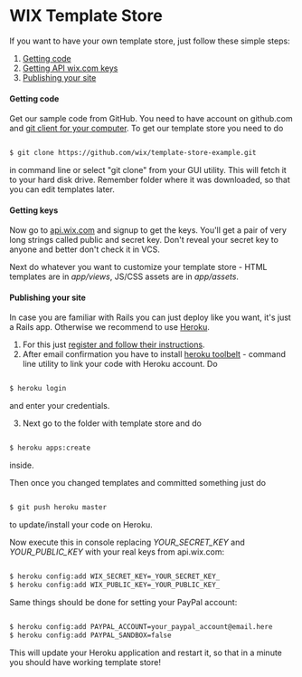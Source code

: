 WIX Template Store
==================


If you want to have your own template store, just follow these simple steps:

1. [Getting code](#getting-code)
2. [Getting API wix.com keys](#keys)
3. [Publishing your site](#deploy)


#### Getting code<a id="getting-code"></a>
Get our sample code from GitHub. You need to have account on github.com and [git client for your computer](http://git-scm.com/downloads). To get our template store you need to do

```bash

$ git clone https://github.com/wix/template-store-example.git
```

in command line or select "git clone" from your GUI utility. This will fetch it to your hard disk drive. Remember folder where it was downloaded, so that you can edit templates later.

#### Getting keys<a id="keys"></a>
Now go to [api.wix.com](http://api.wix.com) and signup to get the keys. You'll get a pair of very long strings called public and secret key. Don't reveal your secret key to anyone and better don't check it in VCS.


Next do whatever you want to customize your template store - HTML templates are in *app/views*, JS/CSS assets are in *app/assets*.


#### Publishing your site<a id="deploy"></a>
In case you are familiar with Rails you can just deploy like you want, it's just a Rails app.
Otherwise we recommend to use [Heroku](heroku.com).

1. For this just [register and follow their instructions](https://id.heroku.com/signup).
2. After email confirmation you have to install [heroku toolbelt](https://toolbelt.heroku.com/) - command line utility to link your code with Heroku account. Do

```bash

$ heroku login
```

and enter your credentials.

3. Next go to the folder with template store and do

```bash

$ heroku apps:create
```

inside.

Then once you changed templates and committed something just do

```bash

$ git push heroku master
```

to update/install your code on Heroku.

Now execute this in console replacing _YOUR_SECRET_KEY_ and _YOUR_PUBLIC_KEY_ with your real keys from api.wix.com:

```bash

$ heroku config:add WIX_SECRET_KEY=_YOUR_SECRET_KEY_
$ heroku config:add WIX_PUBLIC_KEY=_YOUR_PUBLIC_KEY_
```

Same things should be done for setting your PayPal account:

```bash

$ heroku config:add PAYPAL_ACCOUNT=your_paypal_account@email.here
$ heroku config:add PAYPAL_SANDBOX=false
```

This will update your Heroku application and restart it, so that in a minute you should have working template store!
